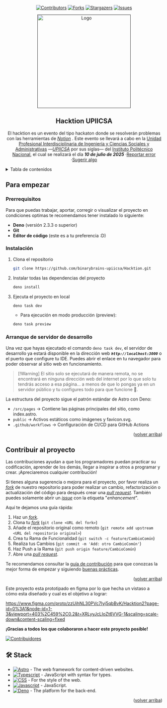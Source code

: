 <a name="readme-top"></a>

<div align="center">

[![Contributors][contributors-shield]][contributors-url] [![Forks][forks-shield]][forks-url]
[![Stargazers][stars-shield]][stars-url] [![Issues][issues-shield]][issues-url]

<a href="">
  <img width="300px" src="https://github.com/user-attachments/assets/c64a86b6-111a-4aa6-bc44-d7eaa7953d3d" alt="Logo" width="800" />
</a>

## Hacktion UPIICSA

El hacktion es un evento del tipo hackaton donde se resolverán problemas con las herramientas de
_[Notion](https://www.notion.com/es)_ . Este evento se llevará a cabo en la
[Unidad Profesional Interdisciplinaria de Ingeniería y Ciencias Sociales y Administrativas](https://www.upiicsa.ipn.mx)
—_[UPIICSA](https://maps.app.goo.gl/8HaKtrA9TEtNp1j68)_ por sus siglas— del
[Instituto Politécnico Nacional](https://www.ipn.mx), el cual se realizará el día _**10 de julio de
2025**_ ·[Reportar error](https://github.com/binarybrains-upiicsa/Hacktion/issues)
·[Sugerir algo](https://github.com/binarybrains-upiicsa/Hacktion/issues)

</div>

<details>
<summary>Tabla de contenidos</summary>

- [Descripción del evento](#hacktion-upiicsa)
- [Para empezar](#para-empezar)
  - [Prerequisitos](#prerequisitos)
  - [Instalación](#instalación)
  - [Arranque de servidor de desarrollo](#arranque-de-servidor-de-desarrollo)
- [Contribuir al proyecto](#contribuir-al-proyecto)
- [🛠️ Stack](#️-stack)

</details>

## Para empezar

### Prerrequisitos

Para que puedas trabajar, aportar, corregir o visualizar el proyecto en condiciones optimas te
recomendamos tener instalado lo siguiente:

- **Deno** (versión 2.3.3 o superior)
- **Git**
- **Editor de código** (este es a tu preferencia :D)

### Instalación

1. Clona el repositorio

   ```sh
   git clone https://github.com/binarybrains-upiicsa/Hacktion.git
   ```

2. Instalar todas las dependencias del proyecto
   ```sh
   deno install
   ```

3. Ejecuta el proyecto en local
   ```sh
   deno task dev
   ```
   - Para ejecución en modo producción (preview):
   ```sh
   deno task preview
   ```

### Arranque de servidor de desarrollo

Una vez que hayas ejecutado el comando `deno task dev`, el servidor de desarrollo ya estará
disponible en la dirección web _**`http://localhost:3000`**_ o el puerto que configure tu IDE.
Puedes abrir el enlace en tu navegador para poder observar al sitio web en funcionamiento.

> [!Warning] El sitio solo se ejecutará de manera remota, no se encontrará en ninguna dirección web
> del internet por lo que solo tu tendrás acceso a esa página... a menos de que lo pongas ya en un
> servidor público y tu configures todo para que funcione 👀.

La estructura del proyecto sigue el patrón estándar de Astro con Deno:

<ul>
  <li><code>/src/pages</code> → Contiene las páginas principales del sitio, como index.astro.</li>
  <li><code>public</code> → Activos estáticos como imágenes y favicon.svg.</li>
  <li><code>.github/workflows</code> → Configuración de CI/CD para GitHub Actions</li>
</ul>

<p align="right">(<a href="#readme-top">volver arriba</a>)</p>

## Contribuir al proyecto

Las contribuciones ayudan a que los programadores puedan practicar su codificación, aprender de los
demás, llegar a inspirar a otros a programar y crear. ¡Apreciaremos cualquier contribución!

Si tienes alguna sugerencia o mejora para el proyecto, por favor realiza un
[_fork_](https://github.com/binarybrains-upiicsa/Hacktion/fork) de nuestro repositorio para poder
realizar un cambio, refactorización o actualización del código para después crear una
[_pull request_](https://github.com/binarybrains-upiicsa/Hacktion/pulls). También puedes solamente
abrir un [_issue_](https://github.com/binarybrains-upiicsa/Hacktion/issues) con la etiqueta
"_enhancement_".

Aquí te dejamos una guía rápida:

1. Haz un [_fork_](https://github.com/binarybrains-upiicsa/fork).
2. Clona tu [_fork_](https://github.com/binarybrains-upiicsa/fork) (`git clone <URL del fork>`)
3. Añade el repositorio original como remoto
   (`git remote add upstream <URL del repositorio original>`)
4. Crea tu Rama de Funcionalidad (`git switch -c feature/CambioComún`)
5. Realiza tus Cambios (`git commit -m 'Add: otro CambioComún'`)
6. Haz Push a la Rama (`git push origin feature/CambioComún`)
7. Abre una [_pull request_](https://github.com/binarybrains-upiicsa/Hacktion/pulls).

Te recomendamos consultar la [guía de contribución](https://opensource.guide) para que conozcas la
mejor forma de empezar y siguiendo [buenas prácticas](https://github.com/binarybrains-upiicsa/).

<p align="right">(<a href="#readme-top">volver arriba</a>)</p>

Este proyecto esta prototipado en figma por lo que hecha un vistaso a cómo esta diseñado y cual es
el objetivo a lograr:

https://www.figma.com/proto/zzUihNL30PVc7Iyj5qbBvK/Hacktion2?page-id=0%3A1&node-id=1-3&viewport=403%2C459%2C0.2&t=XRLyyJcLIoZt6VVG-1&scaling=scale-down&content-scaling=fixed

**¡Gracias a todos los que colaboraron a hacer este proyecto posible!**

[![Contribuidores](https://contrib.rocks/image?repo=binarybrains-upiicsa/Hacktion)](https://github.com/binarybrains-upiicsa/Hacktion/graphs/contributors)

## 🛠️ Stack

- [![Astro][astro-badge]][astro-url] - The web framework for content-driven websites.
- [![Typescript][typescript-badge]][typescript-url] - JavaScript with syntax for types.
- [![CSS][css-badge]][css-url] - For the style of the web.
- [![Javascript][javascript-badge]][javascript-url] - JavaScript.
- [![Deno][deno-badge]][deno-url] - The platform for the back-end.

<p align="right">(<a href="#readme-top">volver arriba</a>)</p>

[astro-url]: https://astro.build/
[astro-badge]: https://img.shields.io/badge/Astro-fff?style=for-the-badge&logoColor=bd303a&color=352563
[typescript-url]: https://www.typescriptland.org/
[typescript-badge]: https://img.shields.io/badge/Typescript-007ACC?style=for-the-badge&logo=typescript&logoColor=white&color=blue
[css-url]: https://developer.mozilla.org/es/docs/Web/CSS
[css-badge]: https://img.shields.io/badge/CSS-239120?style=for-the-badge&logo=css3&logoColor=white&color=blue
[javascript-url]: https://developer.mozilla.org/es/docs/Web/JavaScript
[javascript-badge]: https://img.shields.io/badge/JavaScript-323330?style=for-the-badge&logo=javascript&logoColor=F7DF1E
[deno-url]: https://deno.com
[deno-badge]: https://img.shields.io/badge/Deno-000?style=for-the-badge&logo=deno&logoColor=fff
[contributors-shield]: https://img.shields.io/github/contributors/binarybrains-upiicsa/Hacktion.svg?style=for-the-badge
[contributors-url]: https://github.com/binarybrains-upiicsa/Hacktion/graphs/contributors
[forks-shield]: https://img.shields.io/github/forks/binarybrains-upiicsa/Hacktion.svg?style=for-the-badge
[forks-url]: https://github.com/binarybrains-upiicsa/Hacktion/network/members
[stars-shield]: https://img.shields.io/github/stars/binarybrains-upiicsa/Hacktion.svg?style=for-the-badge
[stars-url]: https://github.com/binarybrains-upiicsa/Hacktion/stargazers
[issues-shield]: https://img.shields.io/github/issues/binarybrains-upiicsa/Hacktion.svg?style=for-the-badge
[issues-url]: https://github.com/binarybrains-upiicsa/Hacktion/issues
